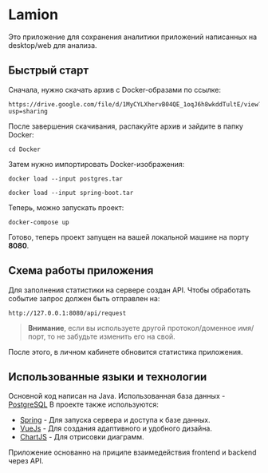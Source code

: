 
# Lamion
Это приложение для сохранения аналитики приложений написанных на desktop/web для анализа.
## Быстрый старт
Сначала, нужно скачать архив с Docker-образами по ссылке:
```
https://drive.google.com/file/d/1MyCYLXhervB04QE_1oqJ6h8wkddTultE/view?usp=sharing
```

После завершения скачивания, распакуйте архив и зайдите в папку Docker:
``` console
cd Docker
```
Затем нужно импортировать Docker-изображения:
```
docker load --input postgres.tar
```
```
docker load --input spring-boot.tar
```
Теперь, можно запускать проект:
```
docker-compose up
```
Готово, теперь проект запущен на вашей локальной машине на порту **8080**.
## Схема работы приложения
Для заполнения статистики на сервере создан API.
Чтобы обработать событие запрос должен быть отправлен на:
```
http://127.0.0.1:8080/api/request
```
> **Внимание**, если вы используете другой протокол/доменное имя/порт, то не забудьте изменить его на свой.

После этого, в личном кабинете обновится статистика приложения.
## Использованные языки и технологии
Основной код написан на Java. Использованная база данных - [PostgreSQL](https://www.postgresql.org/)
В проекте также используются:
- [Spring](https://spring.io/) - Для запуска сервера и доступа к базе данных.
- [VueJs](https://vuejs.org/) - Для создания адаптивного и удобного дизайна.
- [ChartJS](https://www.chartjs.org/) - Для отрисовки диаграмм.

Приложение основанно на приципе взаимедействия frontend и backend через API.
